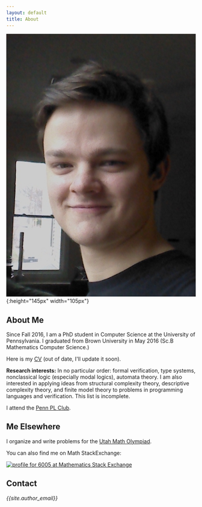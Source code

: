 ```yaml
---
layout: default
title: About
---
```


![me](/img/face.jpg){:height="145px" width="105px"}

## About Me

Since Fall 2016, I am a PhD student in Computer Science at the University of Pennsylvania.
I graduated from Brown University in May 2016 (Sc.B Mathematics Computer Science.)

Here is my [CV](/doc/CV.pdf) (out of date, I'll update it soon).

**Research interests:** In no particular order: formal verification, type systems, nonclassical logic (especially modal logics), automata theory. I am also interested in applying ideas from structural complexity theory, descriptive complexity theory, and finite model theory to problems in programming languages and verification. This list is incomplete.

I attend the [Penn PL Club](http://www.cis.upenn.edu/~plclub/).

## Me Elsewhere

I organize and write problems for the [Utah Math Olympiad](http://www.utmath.org).

You can also find me on Math StackExchange:

<a href="http://math.stackexchange.com/users/68107/6005">
	<img src="http://math.stackexchange.com/users/flair/68107.png?theme=dark" width="208" height="58" alt="profile for 6005 at Mathematics Stack Exchange" title="profile for 6005 at Mathematics Stack Exchange">
</a>
<!-- <a href="http://stackexchange.com/users/2323749">
	<img src="http://stackexchange.com/users/flair/2323749.png?theme=dark" width="208" height="58" alt="profile for 6005 on Stack Exchange" title="profile for 6005 on Stack Exchange">
</a> -->

## Contact

<section>
    <address>
        <i class="icon-mail"></i> {{site.author_email}}
    </address>
</section>
